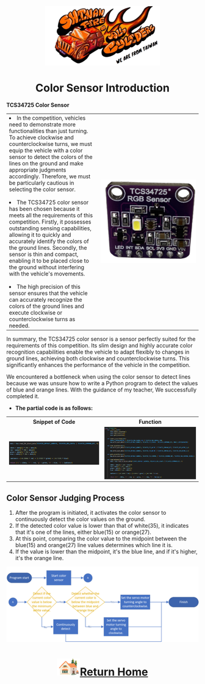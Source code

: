 <div align="center"><img src="../../other/img/logo.png" width="300" alt=" logo"></div>

# <div align="center">Color Sensor Introduction</div> 
 __TCS34725 Color Sensor__
<div align="center">
<table>
<tr>  
<td>
 <li>In the competition, vehicles need to demonstrate more functionalities than just turning. To achieve clockwise and counterclockwise turns, we must equip the vehicle with a color sensor to detect the colors of the lines on the ground and make appropriate judgments accordingly. Therefore, we must be particularly cautious in selecting the color sensor. <br><br> 
 <li>The TCS34725 color sensor has been chosen because it meets all the requirements of this competition. Firstly, it possesses outstanding sensing capabilities, allowing it to quickly and accurately identify the colors of the ground lines. Secondly, the sensor is thin and compact, enabling it to be placed close to the ground without interfering with the vehicle's movements.<br> <br> 
 <li>The high precision of this sensor ensures that the vehicle can accurately recognize the colors of the ground lines and execute clockwise or counterclockwise turns as needed.  
</td>
 <td width=250 ><img src="./img/TCS34725.png" alt="TCS34725" width="250" /> 
</td>
</tr>
</table> 
</div>
  
In summary, the TCS34725 color sensor is a sensor perfectly suited for the requirements of this competition. Its slim design and highly accurate color recognition capabilities enable the vehicle to adapt flexibly to changes in ground lines, achieving both clockwise and counterclockwise turns. This significantly enhances the performance of the vehicle in the competition.

We encountered a bottleneck when using the color sensor to detect lines because we was unsure how to write a Python program to detect the values of blue and orange lines. 
  With the guidance of my teacher, We successfully completed it.  
- __The partial code is as follows:__

<div align="center" width=100%>
<table >
<tr align="center">
  <th>Snippet of Code</th> 
  <th>Function</th>
</tr>
<tr>
  <td><img src="./img/TCS34725_code.png" alt="TCS34725" width=500/ > </td>
  <td><img src="./img/TCS34725_code_class.png" alt="TCS34725" width=500 />
  </td>  
  </tr>
</table>
</div>

## Color Sensor Judging Process  
  1. After the program is initiated, it activates the color sensor to continuously detect the color values on the ground.   
  2. If the detected color value is lower than that of white(35), it indicates that it's one of the lines, either blue(15) or orange(27).  
  3. At this point, comparing the color value to the midpoint between the blue(15) and orange(27) line values determines which line it is.  
  4. If the value is lower than the midpoint, it's the blue line, and if it's higher, it's the orange line.
  <div align=center><img src="./img/color_sensor.png"></div>

# <div align="center">![HOME](../../other/img/Home.png)[Return Home](../../)</div>  

